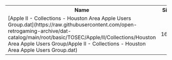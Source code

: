 <table>
<tr><th>Name</th><th>Size</th></tr>
<tr><td>
[Apple II - Collections - Houston Area Apple Users Group.dat](https://raw.githubusercontent.com/open-retrogaming-archive/dat-catalog/main/root/basic/TOSEC/Apple/II/Collections/Houston Area Apple Users Group/Apple II - Collections - Houston Area Apple Users Group.dat)
</td><td>1624</td></tr>
</table>
